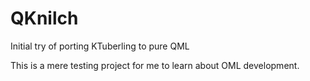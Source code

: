 QKnilch
========

Initial try of porting KTuberling to pure QML

This is a mere testing project for me to learn about OML development.
